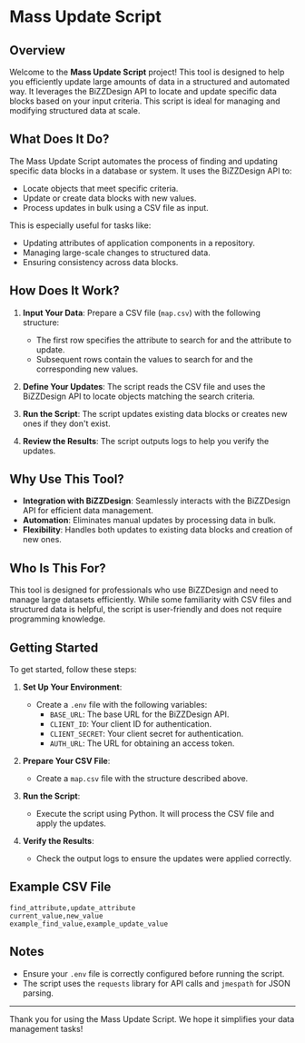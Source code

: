 # Mass Update Script

## Overview

Welcome to the **Mass Update Script** project! This tool is designed to help you efficiently update large amounts of data in a structured and automated way. It leverages the BiZZDesign API to locate and update specific data blocks based on your input criteria. This script is ideal for managing and modifying structured data at scale.

## What Does It Do?

The Mass Update Script automates the process of finding and updating specific data blocks in a database or system. It uses the BiZZDesign API to:

- Locate objects that meet specific criteria.
- Update or create data blocks with new values.
- Process updates in bulk using a CSV file as input.

This is especially useful for tasks like:

- Updating attributes of application components in a repository.
- Managing large-scale changes to structured data.
- Ensuring consistency across data blocks.

## How Does It Work?

1. **Input Your Data**: Prepare a CSV file (`map.csv`) with the following structure:
   - The first row specifies the attribute to search for and the attribute to update.
   - Subsequent rows contain the values to search for and the corresponding new values.

2. **Define Your Updates**: The script reads the CSV file and uses the BiZZDesign API to locate objects matching the search criteria.

3. **Run the Script**: The script updates existing data blocks or creates new ones if they don't exist.

4. **Review the Results**: The script outputs logs to help you verify the updates.

## Why Use This Tool?

- **Integration with BiZZDesign**: Seamlessly interacts with the BiZZDesign API for efficient data management.
- **Automation**: Eliminates manual updates by processing data in bulk.
- **Flexibility**: Handles both updates to existing data blocks and creation of new ones.

## Who Is This For?

This tool is designed for professionals who use BiZZDesign and need to manage large datasets efficiently. While some familiarity with CSV files and structured data is helpful, the script is user-friendly and does not require programming knowledge.

## Getting Started

To get started, follow these steps:

1. **Set Up Your Environment**:
   - Create a `.env` file with the following variables:
     - `BASE_URL`: The base URL for the BiZZDesign API.
     - `CLIENT_ID`: Your client ID for authentication.
     - `CLIENT_SECRET`: Your client secret for authentication.
     - `AUTH_URL`: The URL for obtaining an access token.

2. **Prepare Your CSV File**:
   - Create a `map.csv` file with the structure described above.

3. **Run the Script**:
   - Execute the script using Python. It will process the CSV file and apply the updates.

4. **Verify the Results**:
   - Check the output logs to ensure the updates were applied correctly.

## Example CSV File

```
find_attribute,update_attribute
current_value,new_value
example_find_value,example_update_value
```

## Notes

- Ensure your `.env` file is correctly configured before running the script.
- The script uses the `requests` library for API calls and `jmespath` for JSON parsing.

---

Thank you for using the Mass Update Script. We hope it simplifies your data management tasks!
